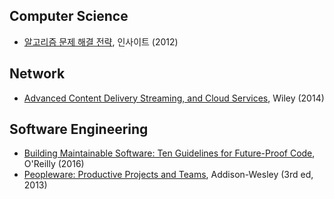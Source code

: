 ## Computer Science

* [알고리즘 문제 해결 전략](https://github.com/deliberate-practice/algo), 인사이트 (2012)

## Network

* [Advanced Content Delivery Streaming, and Cloud Services](advanced_content_delivery_streaming.md), Wiley (2014)

## Software Engineering

* [Building Maintainable Software: Ten Guidelines for Future-Proof Code](https://github.com/deliberate-practice/agile), O'Reilly (2016)
* [Peopleware: Productive Projects and Teams](https://github.com/deliberate-practice/agile), Addison-Wesley (3rd ed, 2013)

